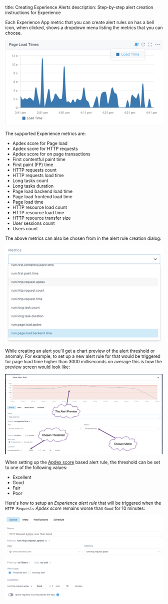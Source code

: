 title: Creating Experience Alerts
description: Step-by-step alert creation instructions for Experience

Each Experience App metric that you can create alert rules on has a bell icon, when clicked, shows a dropdown menu listing the metrics that you can choose. 

![Bell Icon for Page Load](../images/alerts/experience_alert_bell.png)

The supported Experience metrics are:

- Apdex score for Page load
- Apdex score for HTTP requests  
- Apdex score for on page transactions
- First contentful paint time
- First paint (FP) time
- HTTP requests count
- HTTP requests load time
- Long tasks count
- Long tasks duration
- Page load backend load time
- Page load frontend load time
- Page load time
- HTTP resource load count
- HTTP resource load time
- HTTP resource transfer size
- User sessions count
- Users count

The above metrics can also be chosen from in the alert rule creation dialog:

![Experience Alert Metric](../images/alerts/experience_alert_metrics.png)

While creating an alert you'll get a chart preview of the alert threshold or anomaly. For example, to set up a new alert rule for that would be triggered for page load time higher than 3000 milliseconds on average this is how the preview screen would look like:

![Page Load Alert Preview](../images/alerts/experience_alert_preview.png)

When setting up the [Apdex score](../experience/configure-requirements.md) based alert rule, the threshold can be set to one of the following values:

* Excellent
* Good
* Fair
* Poor

Here's how to setup an *Experience* *alert rule* that will be triggered when the `HTTP Requests` *Apdex score* remains worse than `Good` for 10 minutes:

![image alt text](../images/alerts/experience_alert_apdex.png)
